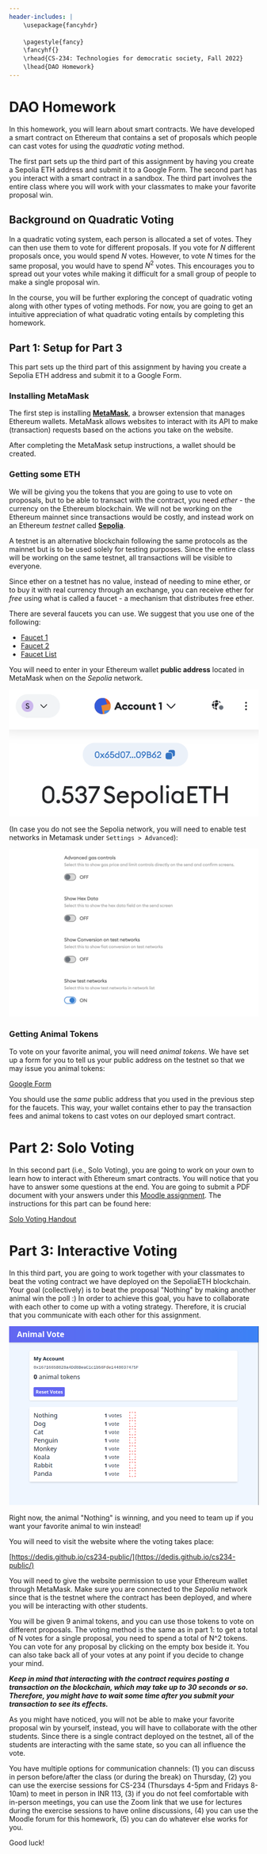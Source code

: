 ```yaml
---
header-includes: |
    \usepackage{fancyhdr}

    \pagestyle{fancy}
    \fancyhf{}
    \rhead{CS-234: Technologies for democratic society, Fall 2022}
    \lhead{DAO Homework}
---
```


# DAO Homework

In this homework, you will learn about smart contracts. We have developed a
smart contract on Ethereum that contains a set of proposals which people can
cast votes for using the *quadratic voting* method.

The first part sets up the third part of this assignment by having
you create a Sepolia ETH address and submit it to a Google Form. 
The second part has you interact with a smart contract in a sandbox.
The third part involves the entire class where you will work with your 
classmates to make your favorite proposal win.

## Background on Quadratic Voting

In a quadratic voting system, each person is allocated a set of votes. 
They can then use them to vote for different proposals. 
If you vote for $N$ different
proposals once, you would spend $N$ votes. However, to vote $N$ times for
the same proposal, you would have to spend $N^2$ votes. This encourages you to spread
out your votes while making it difficult for a small group of people to make a single
proposal win.

In the course, you will be further exploring the concept of quadratic voting along
with other types of voting methods.
For now, you are going to get an intuitive appreciation of what quadratic voting
entails by completing this homework.

## Part 1: Setup for Part 3

This part sets up the third part of this assignment by having
you create a Sepolia ETH address and submit it to a Google Form.

### Installing MetaMask

The first step is installing [__MetaMask__](https://metamask.io/),
a browser extension that manages Ethereum wallets. MetaMask allows websites
to interact with its API to make (transaction) requests based on the actions
you take on the website.

After completing the MetaMask setup instructions, a wallet should be created.

### Getting some ETH

We will be giving you the tokens that you are going to use to vote on proposals,
but to be able to transact with the contract, you need *ether* - the currency on
the Ethereum blockchain. We will not be working on the Ethereum mainnet since
transactions would be costly, and instead work on an Ethereum
*testnet* called [__Sepolia__](https://sepolia.etherscan.io/).

A testnet is an alternative blockchain following the same protocols as the mainnet but
is to be used solely for testing purposes. Since the entire class will be working
on the same testnet, all transactions will be visible to everyone.

Since ether on a testnet has no value, instead of needing to mine ether,
or to buy it with real currency through an exchange, you can receive
ether for *free* using what is called a faucet - a mechanism that
distributes free ether.

There are several faucets you can use. We suggest that you use one of the following:

- [Faucet 1](https://sepoliafaucet.com)
- [Faucet 2](https://sepolia-faucet.pk910.de)
- [Faucet List](https://faucetlink.to/sepolia)

You will need to enter in your Ethereum wallet **public address** located in MetaMask
when on the *Sepolia* network.

![](2a.png)

(In case you do not see the Sepolia network, you will need to enable
test networks in Metamask under `Settings > Advanced`):

![](3.png)

### Getting Animal Tokens

To vote on your favorite animal, you will need *animal tokens*.
We have set up a form for you to tell us your public address on the testnet
so that we may issue you animal tokens:

[Google Form](https://forms.gle/zSsjjifdFfMsa8xFA)

You should use the *same* public address that you used in the previous
step for the faucets. This way, your wallet contains ether
to pay the transaction fees and animal tokens to cast votes 
on our deployed smart contract.

# Part 2: Solo Voting

In this second part (i.e., Solo Voting), you are going to work on your own to learn how to interact with Ethereum smart contracts. You will notice that you have to answer some questions at the end. You are going to submit a PDF document with your answers under this [Moodle assignment](https://moodle.epfl.ch/mod/assign/view.php?id=1183559). The instructions for this part can be found here:

[Solo Voting Handout](https://github.com/dedis/cs234-public/blob/main/DAO/handout/solidity_hw.md)

# Part 3: Interactive Voting

In this third part, you are going to work together with your classmates to beat the voting contract we have deployed on the SepoliaETH blockchain. Your goal (collectively) is to beat the proposal "Nothing" by making another animal win the poll :) In order to achieve this goal, you have to collaborate with each other to come up with a voting strategy. Therefore, it is crucial that you communicate with each other for this assignment.

![](1.png)

Right now, the animal "Nothing" is winning, and you need to team
up if you want your favorite animal to win instead!

You will need to visit the website where the voting takes place:

[https://dedis.github.io/cs234-public/](https://dedis.github.io/cs234-public/)

You will need to give the website permission to use your Ethereum wallet through
MetaMask. Make sure you are connected to the *Sepolia* network since that is the
testnet where the contract has been deployed, and where you will be interacting with other students.

You will be given 9 animal tokens, and you can use those tokens to vote
on different proposals. The voting method is the same as in part 1: to get
a total of N votes for a single proposal, you need to spend a total of N^2 tokens.
You can vote for any proposal by clicking on the empty box beside it. 
You can also take back all of your votes at any point if you decide to change your mind.

___Keep in mind that interacting with the contract requires posting a transaction
on the blockchain, which may take up to 30 seconds or so. Therefore, you might
have to wait some time after you submit your transaction to see its effects.___

As you might have noticed, you will not be able to make your favorite proposal win
by yourself, instead, you will have to collaborate with the other students. Since there is
a single contract deployed on the testnet, all of the students are interacting with the
same state, so you can all influence the vote.

You have multiple options for communication channels: (1) you can discuss in person before/after the class (or during the break) on Thursday, (2) you can use the exercise sessions for CS-234 (Thursdays 4-5pm and Fridays 8-10am) to meet in person in INR 113, (3) if you do not feel comfortable with in-person meetings, you can use the Zoom link that we use for lectures during the exercise sessions to have online discussions, (4) you can use the Moodle forum for this homework, (5) you can do whatever else works for you.

Good luck!
